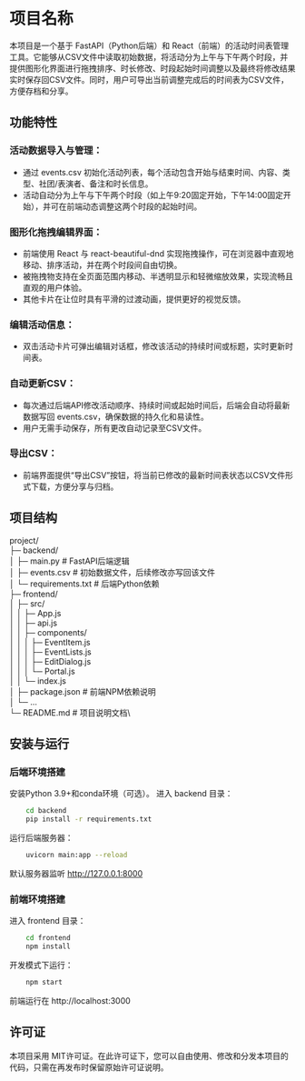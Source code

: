 # 项目名称

本项目是一个基于 FastAPI（Python后端）和 React（前端）的活动时间表管理工具。它能够从CSV文件中读取初始数据，将活动分为上午与下午两个时段，并提供图形化界面进行拖拽排序、时长修改、时段起始时间调整以及最终将修改结果实时保存回CSV文件。同时，用户可导出当前调整完成后的时间表为CSV文件，方便存档和分享。

## 功能特性


### 活动数据导入与管理：

* 通过 events.csv 初始化活动列表，每个活动包含开始与结束时间、内容、类型、社团/表演者、备注和时长信息。
* 活动自动分为上午与下午两个时段（如上午9:20固定开始，下午14:00固定开始），并可在前端动态调整这两个时段的起始时间。

### 图形化拖拽编辑界面：

* 前端使用 React 与 react-beautiful-dnd 实现拖拽操作，可在浏览器中直观地移动、排序活动，并在两个时段间自由切换。
* 被拖拽物支持在全页面范围内移动、半透明显示和轻微缩放效果，实现流畅且直观的用户体验。
* 其他卡片在让位时具有平滑的过渡动画，提供更好的视觉反馈。

### 编辑活动信息：

* 双击活动卡片可弹出编辑对话框，修改该活动的持续时间或标题，实时更新时间表。

### 自动更新CSV：
* 每次通过后端API修改活动顺序、持续时间或起始时间后，后端会自动将最新数据写回 events.csv，确保数据的持久化和易读性。
* 用户无需手动保存，所有更改自动记录至CSV文件。
### 导出CSV：
* 前端界面提供“导出CSV”按钮，将当前已修改的最新时间表状态以CSV文件形式下载，方便分享与归档。

## 项目结构

project/\
  ├─ backend/\
  │   ├─ main.py              # FastAPI后端逻辑 \
  │   ├─ events.csv           # 初始数据文件，后续修改亦写回该文件 \
  │   └─ requirements.txt     # 后端Python依赖 \
  ├─ frontend/ \
  │   ├─ src/ \
  │   │   ├─ App.js \
  │   │   ├─ api.js \
  │   │   ├─ components/ \
  │   │   │   ├─ EventItem.js \
  │   │   │   ├─ EventLists.js \
  │   │   │   ├─ EditDialog.js \
  │   │   │   └─ Portal.js \
  │   │   └─ index.js \
  │   ├─ package.json         # 前端NPM依赖说明 \
  │   └─ ... \
  └─ README.md                # 项目说明文档\


## 安装与运行
### 后端环境搭建
安装Python 3.9+和conda环境（可选）。
进入 backend 目录：
```bash
    cd backend
    pip install -r requirements.txt
```
运行后端服务器：
```bash
    uvicorn main:app --reload
```
默认服务器监听 http://127.0.0.1:8000

### 前端环境搭建
进入 frontend 目录：
```bash
    cd frontend
    npm install
```
开发模式下运行：
```bash
    npm start
```
前端运行在 http://localhost:3000

## 许可证

本项目采用 MIT许可证。在此许可证下，您可以自由使用、修改和分发本项目的代码，只需在再发布时保留原始许可证说明。